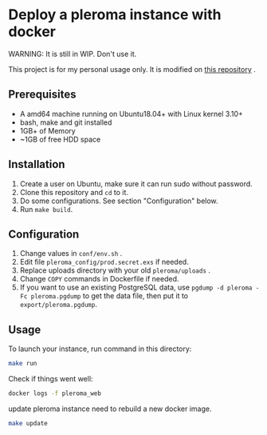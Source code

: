 # Deploy a pleroma instance with docker

WARNING: It is still in WIP. Don't use it.

This project is for my personal usage only. It is modified on [this repository](https://github.com/angristan/docker-pleroma) .

## Prerequisites

- A amd64 machine running on Ubuntu18.04+ with Linux kernel 3.10+
- bash, make and git installed
- 1GB+ of Memory
- ~1GB of free HDD space


## Installation

1. Create a user on Ubuntu, make sure it can run sudo without password.
2. Clone this repository and `cd` to it.
3. Do some configurations. See section "Configuration" below.
4. Run `make build`.


## Configuration

1. Change values in `conf/env.sh` .
2. Edit file `pleroma_config/prod.secret.exs` if needed.
3. Replace uploads directory with your old `pleroma/uploads` .
4. Change `COPY` commands in Dockerfile if needed.
5. If you want to use an existing PostgreSQL data, use `pgdump -d pleroma -Fc pleroma.pgdump` to get the data file, then put it to `export/pleroma.pgdump`.


## Usage

To launch your instance, run command in this directory:

```sh
make run
```

Check if things went well:

```sh
docker logs -f pleroma_web
```

update pleroma instance need to rebuild a new docker image.

```sh
make update
```

